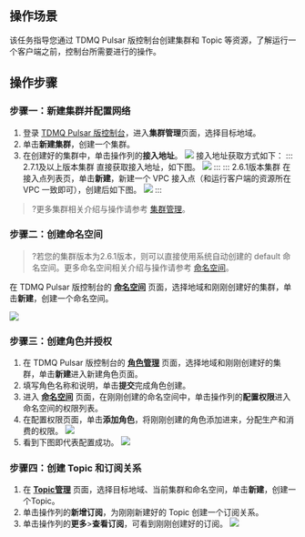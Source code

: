## 操作场景

该任务指导您通过 TDMQ Pulsar 版控制台创建集群和 Topic 等资源，了解运行一个客户端之前，控制台所需要进行的操作。

## 操作步骤

### 步骤一：新建集群并配置网络

1. 登录 [TDMQ Pulsar 版控制台](https://console.cloud.tencent.com/tdmq)，进入**集群管理**页面，选择目标地域。
2. 单击**新建集群**，创建一个集群。
3. 在创建好的集群中，单击操作列的**接入地址**。
   ![](https://main.qcloudimg.com/raw/74c431be14bdfbd512d6dbde8e982368.png) 
    接入地址获取方式如下：
   <dx-tabs>
   ::: 2.7.1及以上版本集群
   直接获取接入地址，如下图。
      ![](https://main.qcloudimg.com/raw/323db7e343dfd820a80f8068985d9393.png)
   :::
   ::: 2.6.1版本集群
   在接入点列表页，单击**新建**，新建一个 VPC 接入点（和运行客户端的资源所在 VPC 一致即可），创建后如下图。
      ![](https://main.qcloudimg.com/raw/d6e44a3cc132a0a951e5935061b5354c.png)
   :::
   </dx-tabs>

> ?更多集群相关介绍与操作请参考 [集群管理](https://cloud.tencent.com/document/product/1179/52145)。

### 步骤二：创建命名空间

> ?若您的集群版本为2.6.1版本，则可以直接使用系统自动创建的 default 命名空间。更多命名空间相关介绍与操作请参考 [命名空间](https://cloud.tencent.com/document/product/1179/44819)。

在 TDMQ Pulsar 版控制台的 **[命名空间](https://console.cloud.tencent.com/tdmq/env)** 页面，选择地域和刚刚创建好的集群，单击**新建**，创建一个命名空间。

![](https://main.qcloudimg.com/raw/e4edc6753135f858552e0020be0b58a8.png)

### 步骤三：创建角色并授权

1. 在 TDMQ Pulsar 版控制台的 **[角色管理](https://console.cloud.tencent.com/tdmq/role)** 页面，选择地域和刚刚创建好的集群，单击**新建**进入新建角色页面。
2. 填写角色名称和说明，单击**提交**完成角色创建。
3. 进入 **[命名空间](https://console.cloud.tencent.com/tdmq/env)** 页面，在刚刚创建的命名空间中，单击操作列的**配置权限**进入命名空间的权限列表。
4. 在配置权限页面，单击**添加角色**，将刚刚创建的角色添加进来，分配生产和消费的权限。
   ![](https://main.qcloudimg.com/raw/f74b130a8dbf7f356f6ce67d879535a5.png)
5. 看到下图即代表配置成功。
   ![](https://main.qcloudimg.com/raw/0ba59291ffbd7275f148bbaaa1e2b458.png)



### 步骤四：创建 Topic 和订阅关系

1. 在 **[Topic管理](https://console.cloud.tencent.com/tdmq/topic)** 页面，选择目标地域、当前集群和命名空间，单击**新建**，创建一个Topic。
2. 单击操作列的**新增订阅**，为刚刚新建好的 Topic 创建一个订阅关系。
3. 单击操作列的**更多**>**查看订阅**，可看到刚刚创建好的订阅。
   ![](https://main.qcloudimg.com/raw/25b5d9e9baf6ef2ffed462edd6f1c210.png)
